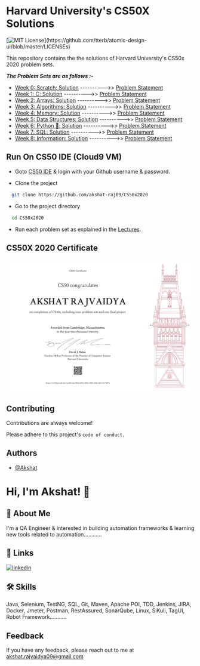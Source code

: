 # Harvard University's CS50X Solutions

[![MIT License](https://img.shields.io/apm/l/atomic-design-ui.svg?)](https://github.com/tterb/atomic-design-ui/blob/master/LICENSEs)

This repository contains the the solutions of Harvard University's CS50x 2020 problem sets.

***The Problem Sets are as follows :-***

- [Week 0: Scratch: Solution]() ---------->> [Problem Statement](https://cs50.harvard.edu/x/2020/psets/0/)
- [Week 1: C: Solution](https://github.com/akshat-raj09/CS50x2020/tree/master/pset1) ---------->> [Problem Statement](https://cs50.harvard.edu/x/2020/psets/1/)
- [Week 2: Arrays: Solution](https://github.com/akshat-raj09/CS50x2020/tree/master/pset2) ---------->> [Problem Statement](https://cs50.harvard.edu/x/2020/psets/2/)
- [Week 3: Algorithms: Solution](https://github.com/akshat-raj09/CS50x2020/tree/master/pset3) ---------->> [Problem Statement](https://cs50.harvard.edu/x/2020/psets/3/)
- [Week 4: Memory: Solution](https://github.com/akshat-raj09/CS50x2020/tree/master/pset4) ---------->> [Problem Statement](https://cs50.harvard.edu/x/2020/psets/4/)
- [Week 5: Data Structures: Solution](https://github.com/akshat-raj09/CS50x2020/tree/master/pset5) ---------->> [Problem Statement](https://cs50.harvard.edu/x/2020/psets/5/)
- [Week 6: Python 🐍: Solution](https://github.com/akshat-raj09/CS50x2020/tree/master/pset6) ---------->> [Problem Statement](https://cs50.harvard.edu/x/2020/psets/6/)
- [Week 7: SQL: Solution](https://github.com/akshat-raj09/CS50x2020/tree/master/pset7) ---------->> [Problem Statement](https://cs50.harvard.edu/x/2020/psets/7/)
- [Week 8: Information: Solution](https://github.com/akshat-raj09/CS50x2020/tree/master/pset8) ---------->> [Problem Statement](https://cs50.harvard.edu/x/2020/tracks/web/)

## Run On CS50 IDE (Cloud9 VM)

- Goto [CS50 IDE](https://ide.cs50.io/) & login with your Github username & password.

- Clone the project

```bash
  git clone https://github.com/akshat-raj09/CS50x2020
```

- Go to the project directory

```bash
  cd CS50x2020
```

- Run each problem set as explained in the [Lectures](https://cs50.harvard.edu/x/2020/).

## CS50X 2020 Certificate

![CS50X2020 Certificate](https://github.com/akshat-raj09/CS50x2020/blob/master/Akshat%20CS50X2020%20Certificate.jpeg)

## Contributing

Contributions are always welcome!

Please adhere to this project's `code of conduct`.

## Authors

- [@Akshat](https://www.github.com/akshat-raj09)

# Hi, I'm Akshat! 👋

## 🚀 About Me
I'm a QA Engineer & interested in building automation frameworks & learning new tools related to automation............

## 🔗 Links
[![linkedin](https://img.shields.io/badge/linkedin-0A66C2?style=for-the-badge&logo=linkedin&logoColor=white)](https://www.linkedin.com/in/akshat009)

## 🛠 Skills
Java, Selenium, TestNG, SQL, Git, Maven, Apache POI, TDD, Jenkins, JIRA, Docker, Jmeter, Postman, RestAssured, SonarQube, Linux, SiKuli, TagUI, Robot Framework...........
  
## Feedback
If you have any feedback, please reach out to me at akshat.rajvaidya09@gmail.com
